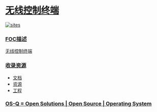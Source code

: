 ﻿# [无线控制终端](https://github.com/OS-Q/W08)

[![sites](http://182.61.61.133/link/resources/OSQ.png)](http://www.OS-Q.com)

### [FOC描述](https://github.com/OS-Q/W08/wiki)

[无线控制终端](https://github.com/OS-Q/W08)

### [收录资源](https://github.com/OS-Q/)

* [文档](docs/)
* [资源](src/)
* [工程](project/)

### [OS-Q = Open Solutions | Open Source | Operating System ](http://www.OS-Q.com)
